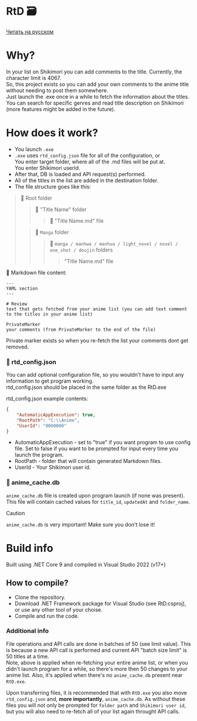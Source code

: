 # RtD :card_file_box:

[Читать на русском](README_RU.md)

# Why?

In your list on Shikimori you can add comments to the title. Currently, the character limit is 4067.  
So, this project exists so you can add your own comments to the anime title without needing to post them somewhere.  
Just launch the .exe once in a while to fetch the information about the titles. You can search for specific genres and read title description on Shikimori (more features might be added in the future).

# How does it work?

- You launch `.exe`
- `.exe` uses `rtd_config.json` file for all of the configuration, or  
You enter target folder, where all of the .md files will be put at.  
You enter Shikimori userId.  
- After that, DB is loaded and API request(s) performed.
- All of the titles in the list are added in the destination folder.
- The file structure goes like this:
  

> :open_file_folder: Root folder
> > :open_file_folder: "Title Name" folder
> > > :page_facing_up: "Title Name.md" file
> 
> > :open_file_folder: `Manga` folder
> > > :open_file_folder: `manga / manhwa / manhua / light_novel / novel / one_shot / doujin` folders
> > > > "Title Name.md" file
  
  
:page_facing_up: Markdown file content:
```
---
YAML section
---

# Review
text that gets fetched from your anime list (you can add text comment to the titles in your anime list)

PrivateMarker
your comments (from PrivateMarker to the end of the file)
```
Private marker exists so when you re-fetch the list your comments dont get removed.

### :page_with_curl: rtd_config.json

You can add optional configuration file, so you wouldn't have to input any information to get program working.  
rtd_config.json should be placed in the same folder as the RtD.exe  

rtd_config.json example contents:
```json
{
    "AutomaticAppExecution": true,
    "RootPath": "C:\\Anime",
    "UserId": "0000000"
}
```

- AutomaticAppExecution - set to "true" if you want program to use config file. Set to false if you want to be prompted for input every time you launch the program.
- RootPath - folder that will contain generated Markdown files.
- UserId - Your Shikimori user id.

### :floppy_disk: anime_cache.db
  
`anime_cache.db` file is created upon program launch (if none was present).  
This file will contain cached values for `title_id`, `updatedAt` and `folder_name`.
  
> [!CAUTION]
> `anime_cache.db` is very important! Make sure you don't lose it!
  
# Build info

Built using .NET Core 9 and compiled in Visual Studio 2022 (v17+)

## How to compile?

- Clone the repository.
- Download .NET Framework package for Visual Studio (see RtD.csproj), or use any other tool of your choise.
- Compile and run the code.

### Additional info

File operations and API calls are done in batches of 50 (see limit value). This is because a new API call is performed and current API "batch size limit" is 50 titles at a time.  
Note, above is applied when re-fetching your entire anime list, or when you didn't launch program for a while, so there's more then 50 changes to your anime list. Also, it's applied when there's no `anime_cache.db` present near `RtD.exe`.  
  
Upon transferring files, it is recommended that with `RtD.exe` you also move `rtd_config.json` and, **more importantly**, `anime_cache.db`. As without these files you will not only be prompted for `folder path` and `Shikimori user id`, but you will also need to re-fetch all of your list again throught API calls.